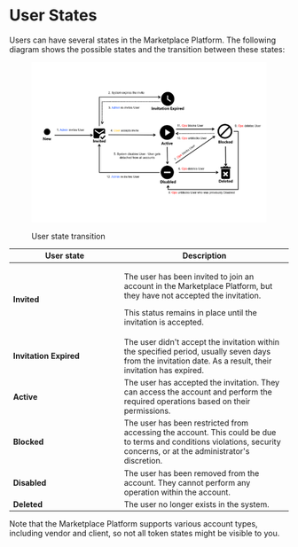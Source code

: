 # User States

Users can have several states in the Marketplace Platform.  The following diagram shows the possible states and the transition between these states:

<figure><img src="../../../.gitbook/assets/User.png" alt=""><figcaption><p>User state transition</p></figcaption></figure>

<table><thead><tr><th width="186">User state</th><th>Description</th></tr></thead><tbody><tr><td><strong>Invited</strong></td><td><p>The user has been invited to join an account in the Marketplace Platform, but they have not accepted the invitation. </p><p></p><p>This status remains in place until the invitation is accepted.</p></td></tr><tr><td><strong>Invitation Expired</strong></td><td>The user didn't accept the invitation within the specified period, usually seven days from the invitation date. As a result, their invitation has expired.</td></tr><tr><td><strong>Active</strong></td><td>The user has accepted the invitation. They can access the account and perform the required operations based on their permissions.</td></tr><tr><td><strong>Blocked</strong></td><td>The user has been restricted from accessing the account. This could be due to terms and conditions violations, security concerns, or at the administrator's discretion.</td></tr><tr><td><strong>Disabled</strong></td><td>The user has been removed from the account. They cannot perform any operation within the account. </td></tr><tr><td><strong>Deleted</strong></td><td>The user no longer exists in the system. </td></tr></tbody></table>

Note that the Marketplace Platform supports various account types, including vendor and client, so not all token states might be visible to you.
